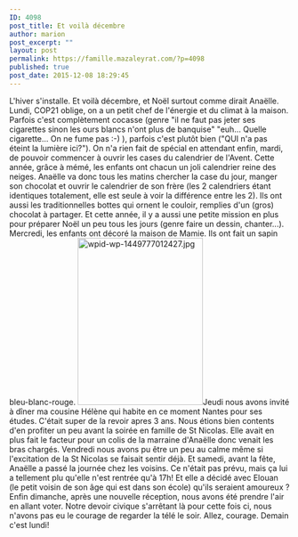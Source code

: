 ```yaml
---
ID: 4098
post_title: Et voilà décembre
author: marion
post_excerpt: ""
layout: post
permalink: https://famille.mazaleyrat.com/?p=4098
published: true
post_date: 2015-12-08 18:29:45
---
```

L'hiver s'installe. Et voilà décembre, et Noël surtout comme dirait Anaëlle.
Lundi, COP21 oblige, on a un petit chef de l'énergie et du climat à la maison. Parfois c'est complètement cocasse (genre "il ne faut pas jeter ses cigarettes sinon les ours blancs n'ont plus de banquise" "euh... Quelle cigarette... On ne fume pas :-) ), parfois c'est plutôt bien ("QUI n'a pas éteint la lumière ici?").
On n'a rien fait de spécial en attendant enfin, mardi, de pouvoir commencer à ouvrir les cases du calendrier de l'Avent. Cette année, grâce à mémé, les enfants ont chacun un joli calendrier reine des neiges. Anaëlle va donc tous les matins chercher la case du jour, manger son chocolat et ouvrir le calendrier de son frère (les 2 calendriers étant identiques totalement, elle est seule à voir la différence entre les 2). Ils ont aussi les traditionnelles bottes qui ornent le couloir, remplies d'un (gros) chocolat à partager. Et cette année, il y a aussi une petite mission en plus pour préparer Noël un peu tous les jours (genre faire un dessin, chanter...).
Mercredi, les enfants ont décoré la maison de Mamie. Ils ont fait un sapin bleu-blanc-rouge.
<a href="http://famille.mazaleyrat.com/wordpress/wp-content/uploads/2015/12/wpid-wp-1449777012427.jpg"><img src="http://famille.mazaleyrat.com/wordpress/wp-content/uploads/2015/12/wpid-wp-1449777012427-225x300.jpg" alt="wpid-wp-1449777012427.jpg" width="225" height="300" class="alignleft size-medium wp-image-4100" /></a>Jeudi nous avons invité à dîner ma cousine Hélène qui habite en ce moment Nantes pour ses études. C'était super de la revoir apres 3 ans. Nous étions bien contents d'en profiter un peu avant la soirée en famille de St Nicolas. Elle avait en plus fait le facteur pour un colis de la marraine d'Anaëlle donc venait les bras chargés.
Vendredi nous avons pu être un peu au calme même si l'excitation de la St Nicolas se faisait sentir déjà. Et samedi, avant la fête, Anaëlle a passé la journée chez les voisins. Ce n'était pas prévu, mais ça lui a tellement plu qu'elle n'est rentrée qu'à 17h! Et elle a décidé avec Elouan (le petit voisin de son âge qui est dans son école) qu'ils seraient amoureux ?
Enfin dimanche, après une nouvelle réception, nous avons été prendre l'air en allant voter. Notre devoir civique s'arrêtant là pour cette fois ci, nous n'avons pas eu le courage de regarder la télé le soir. 
Allez, courage. Demain c'est lundi!